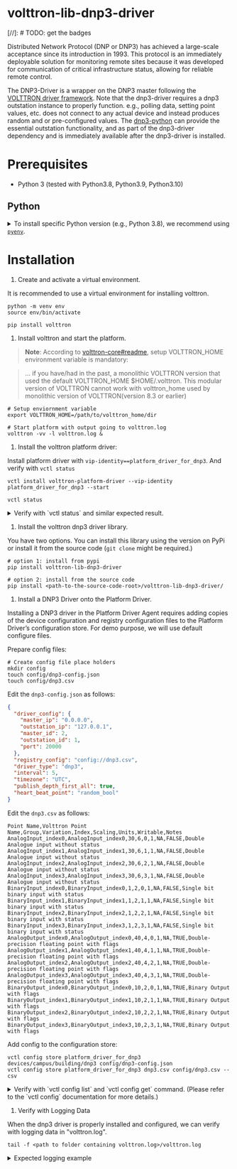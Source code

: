# volttron-lib-dnp3-driver

[//]: # TODO: get the badges

Distributed Network Protocol (DNP or DNP3) has achieved a large-scale acceptance since its introduction in 1993. This
protocol is an immediately deployable solution for monitoring remote sites because it was developed for communication of
critical infrastructure status, allowing for reliable remote control.

The DNP3-Driver is a wrapper on the DNP3 master following
the [VOLTTRON driver framework](https://volttron.readthedocs.io/en/develop/agent-framework/driver-framework/drivers-overview.html#driver-framework).
Note that the dnp3-driver requires a dnp3 outstation instance to properly function. e.g., polling data, setting point
values, etc. does not connect to any actual device and instead produces random and or pre-configured values.
The [dnp3-python](https://github.com/VOLTTRON/dnp3-python) can provide the essential outstation functionality, and as
part of the dnp3-driver dependency and is immediately
available after the dnp3-driver is installed.

# Prerequisites

* Python 3 (tested with Python3.8, Python3.9, Python3.10)

## Python

<details>
<summary>To install specific Python version (e.g., Python 3.8), we recommend using <a href="https://github.com/pyenv/pyenv"><code>pyenv</code></a>.</summary>

```bash
# install pyenv
git clone https://github.com/pyenv/pyenv ~/.pyenv

# setup pyenv (you should also put these three lines in .bashrc or similar)
export PATH="${HOME}/.pyenv/bin:${PATH}"
export PYENV_ROOT="${HOME}/.pyenv"
eval "$(pyenv init -)"

# install Python 3.8
pyenv install 3.8.10

# make it available globally
pyenv global system 3.8.10
```

</details>

# Installation

1. Create and activate a virtual environment.

It is recommended to use a virtual environment for installing volttron.

```shell
python -m venv env
source env/bin/activate

pip install volttron
```

1. Install volttron and start the platform.

> **Note**:
> According to [volttron-core#readme](https://github.com/eclipse-volttron/volttron-core#readme), setup VOLTTRON_HOME
> environment variable is mandatory:

> ... if you have/had in the past, a monolithic VOLTTRON version that used the default VOLTTRON_HOME
> $HOME/.volttron. This modular version of VOLTTRON cannot work with volttron_home used by monolithic version of
> VOLTTRON(version 8.3 or earlier)

```shell
# Setup enviornment variable
export VOLTTRON_HOME=/path/to/volttron_home/dir

# Start platform with output going to volttron.log
volttron -vv -l volttron.log &
```

1. Install the volttron platform driver:

Install platform driver with `vip-identity==platform_driver_for_dnp3`. And verify with `vctl status`

```shell
vctl install volttron-platform-driver --vip-identity platform_driver_for_dnp3 --start

vctl status
```

<details>
<summary>Verify with `vctl status` and similar expected result.</summary>

```bash
(env) kefei@ubuntu-22:~/sandbox/dnp3-driver-sandbox$ vctl status

UUID   AGENT                             IDENTITY                     TAG PRIORITY STATUS          HEALTH                                   

5      volttron-platform-driver-0.2.0rc1 platform_driver_for_dnp3                  running [23217] GOOD
```

</details>

1. Install the volttron dnp3 driver library.

You have two options. You can install this library using the version on PyPi or install it from the source
code (`git clone` might be required.)

```shell
# option 1: install from pypi
pip install volttron-lib-dnp3-driver

# option 2: install from the source code
pip install <path-to-the-source-code-root>/volttron-lib-dnp3-driver/
```

1. Install a DNP3 Driver onto the Platform Driver.

Installing a DNP3 driver in the Platform Driver Agent requires adding copies of the device configuration and registry
configuration files to the Platform Driver’s configuration store. For demo purpose, we will use default configure files.

Prepare config files:

```shell
# Create config file place holders
mkdir config
touch config/dnp3-config.json
touch config/dnp3.csv
```

Edit the `dnp3-config.json` as follows:

```json
{
  "driver_config": {
    "master_ip": "0.0.0.0",
    "outstation_ip": "127.0.0.1",
    "master_id": 2,
    "outstation_id": 1,
    "port": 20000
  },
  "registry_config": "config://dnp3.csv",
  "driver_type": "dnp3",
  "interval": 5,
  "timezone": "UTC",
  "publish_depth_first_all": true,
  "heart_beat_point": "random_bool"
}
```

Edit the `dnp3.csv` as follows:

```csv
Point Name,Volttron Point Name,Group,Variation,Index,Scaling,Units,Writable,Notes
AnalogInput_index0,AnalogInput_index0,30,6,0,1,NA,FALSE,Double Analogue input without status
AnalogInput_index1,AnalogInput_index1,30,6,1,1,NA,FALSE,Double Analogue input without status
AnalogInput_index2,AnalogInput_index2,30,6,2,1,NA,FALSE,Double Analogue input without status
AnalogInput_index3,AnalogInput_index3,30,6,3,1,NA,FALSE,Double Analogue input without status
BinaryInput_index0,BinaryInput_index0,1,2,0,1,NA,FALSE,Single bit binary input with status
BinaryInput_index1,BinaryInput_index1,1,2,1,1,NA,FALSE,Single bit binary input with status
BinaryInput_index2,BinaryInput_index2,1,2,2,1,NA,FALSE,Single bit binary input with status
BinaryInput_index3,BinaryInput_index3,1,2,3,1,NA,FALSE,Single bit binary input with status
AnalogOutput_index0,AnalogOutput_index0,40,4,0,1,NA,TRUE,Double-precision floating point with flags
AnalogOutput_index1,AnalogOutput_index1,40,4,1,1,NA,TRUE,Double-precision floating point with flags
AnalogOutput_index2,AnalogOutput_index2,40,4,2,1,NA,TRUE,Double-precision floating point with flags
AnalogOutput_index3,AnalogOutput_index3,40,4,3,1,NA,TRUE,Double-precision floating point with flags
BinaryOutput_index0,BinaryOutput_index0,10,2,0,1,NA,TRUE,Binary Output with flags
BinaryOutput_index1,BinaryOutput_index1,10,2,1,1,NA,TRUE,Binary Output with flags
BinaryOutput_index2,BinaryOutput_index2,10,2,2,1,NA,TRUE,Binary Output with flags
BinaryOutput_index3,BinaryOutput_index3,10,2,3,1,NA,TRUE,Binary Output with flags

```

Add config to the configuration store:

```
vctl config store platform_driver_for_dnp3 devices/campus/building/dnp3 config/dnp3-config.json
vctl config store platform_driver_for_dnp3 dnp3.csv config/dnp3.csv --csv
```

<details>
<summary>Verify with `vctl config list` and `vctl config get` command. 
(Please refer to the `vctl config` documentation for more details.)</summary>

```bash
(env) kefei@ubuntu-22:~/sandbox/dnp3-driver-sandbox$ vctl config get platform_driver_for_dnp3 devices/campus/building/dnp3
{
  "driver_config": {
    "master_ip": "0.0.0.0",
    "outstation_ip": "127.0.0.1",
    "master_id": 2,
    "outstation_id": 1,
    "port": 20000
  },
  "registry_config": "config://dnp3.csv",
  "driver_type": "dnp3",
  "interval": 5,
  "timezone": "UTC",
  "publish_depth_first_all": true,
  "heart_beat_point": "random_bool"
}

(env) kefei@ubuntu-22:~/sandbox/dnp3-driver-sandbox$ vctl config get platform_driver_for_dnp3 dnp3.csv
[
  {
    "Point Name": "AnalogInput_index0",
    "Volttron Point Name": "AnalogInput_index0",
    "Group": "30",
    "Variation": "6",
    "Index": "0",
...
]
```

</details>

1. Verify with Logging Data

When the dnp3 driver is properly installed and configured, we can verify with logging data in "volttron.log".

```
tail -f <path to folder containing volttron.log>/volttron.log
```

<details>
<summary>Expected logging example</summary>

```bash
...
2023-03-13 23:26:56,611 (volttron-platform-driver-0.2.0rc1 23666) volttron.driver.base.driver(334) DEBUG: finish publishing: devices/campus/building/dnp3/all
2023-03-13 23:26:57,897 () volttron.services.auth.auth_service(235) DEBUG: after getting peerlist to send auth updates
2023-03-13 23:26:57,897 () volttron.services.auth.auth_service(239) DEBUG: Sending auth update to peers platform.control
2023-03-13 23:26:57,897 () volttron.services.auth.auth_service(239) DEBUG: Sending auth update to peers platform_driver_for_dnp3
2023-03-13 23:26:57,898 () volttron.services.auth.auth_service(239) DEBUG: Sending auth update to peers platform.health
2023-03-13 23:26:57,898 () volttron.services.auth.auth_service(239) DEBUG: Sending auth update to peers platform.config_store
2023-03-13 23:26:57,898 () volttron.services.auth.auth_service(193) INFO: auth file /home/kefei/.volttron/auth.json loaded
2023-03-13 23:26:57,898 () volttron.services.auth.auth_service(172) INFO: loading auth file /home/kefei/.volttron/auth.json
2023-03-13 23:26:57,898 () volttron.services.auth.auth_service(185) DEBUG: Sending auth updates to peers
2023-03-13 23:26:58,241 (volttron-platform-driver-0.2.0rc1 23666) <stdout>(0) INFO: ['ms(1678768018241) INFO    tcpclient - Connecting to: 127.0.0.1']
2023-03-13 23:26:58,241 (volttron-platform-driver-0.2.0rc1 23666) <stdout>(0) INFO: ['ms(1678768018241) WARN    tcpclient - Error Connecting: Connection refused']
2023-03-13 23:26:59,905 () volttron.services.auth.auth_service(235) DEBUG: after getting peerlist to send auth updates
2023-03-13 23:26:59,905 () volttron.services.auth.auth_service(239) DEBUG: Sending auth update to peers platform.control
2023-03-13 23:26:59,905 () volttron.services.auth.auth_service(239) DEBUG: Sending auth update to peers platform_driver_for_dnp3...
]
```

1. (Optional) Verify with Published Data Polled From Outstation

To see data being polled from an outstation and published to the bus, we need to

* Start an outstation, and
* install a [Listener Agent](https://pypi.org/project/volttron-listener/):

The [dnp3-python](https://github.com/VOLTTRON/dnp3-python) is part of the dnp3-driver dependency and is immediately
available after the dnp3-driver is installed.
**Open another terminal**, and run `dnp3demo outstation`. For demo purpose, we assign arbitrary values to the point. (
More details about the "dnp3demo" module, plesae
see [dnp3demo-Module.md](https://github.com/VOLTTRON/dnp3-python/blob/main/docs/dnp3demo-Module.md))

<details>
<summary>Example of interaction with the `dnp3demo outstation` sub-command</summary>

```bash
(env) kefei@ubuntu-22:~/sandbox/dnp3-driver-sandbox$ dnp3demo outstation
dnp3demo.run_outstation {'command': 'outstation', 'outstation_ip=': '0.0.0.0', 'port=': 20000, 'master_id=': 2, 'outstation_id=': 1}
ms(1678770551216) INFO    manager - Starting thread (0)
2023-03-14 00:09:11,216	control_workflow_demo	INFO	Connection Config
2023-03-14 00:09:11,216	control_workflow_demo	INFO	Connection Config
2023-03-14 00:09:11,216	control_workflow_demo	INFO	Connection Config
ms(1678770551216) INFO    server - Listening on: 0.0.0.0:20000
2023-03-14 00:09:11,216	control_workflow_demo	DEBUG	Initialization complete. Outstation in command loop.
2023-03-14 00:09:11,216	control_workflow_demo	DEBUG	Initialization complete. Outstation in command loop.
2023-03-14 00:09:11,216	control_workflow_demo	DEBUG	Initialization complete. Outstation in command loop.
Connection error.
Connection Config {'outstation_ip_str': '0.0.0.0', 'port': 20000, 'masterstation_id_int': 2, 'outstation_id_int': 1}
Start retry...
Connection error.
Connection Config {'outstation_ip_str': '0.0.0.0', 'port': 20000, 'masterstation_id_int': 2, 'outstation_id_int': 1}
ms(1678770565247) INFO    server - Accepted connection from: 127.0.0.1
==== Outstation Operation MENU ==================================
<ai> - update analog-input point value (for local reading)
<ao> - update analog-output point value (for local control)
<bi> - update binary-input point value (for local reading)
<bo> - update binary-output point value (for local control)
<dd> - display database
<dc> - display configuration
=================================================================


======== Your Input Here: ==(outstation)======
ai
You chose <ai> - update analog-input point value (for local reading)
Type in <float> and <index>. Separate with space, then hit ENTER.
Type 'q', 'quit', 'exit' to main menu.


======== Your Input Here: ==(outstation)======
0.1212 0
{'Analog': {0: 0.1212, 1: None, 2: None, 3: None, 4: None, 5: None, 6: None, 7: None, 8: None, 9: None}}
You chose <ai> - update analog-input point value (for local reading)
Type in <float> and <index>. Separate with space, then hit ENTER.
Type 'q', 'quit', 'exit' to main menu.


======== Your Input Here: ==(outstation)======
1.2323 1
{'Analog': {0: 0.1212, 1: 1.2323, 2: None, 3: None, 4: None, 5: None, 6: None, 7: None, 8: None, 9: None}}
You chose <ai> - update analog-input point value (for local reading)
Type in <float> and <index>. Separate with space, then hit ENTER.
Type 'q', 'quit', 'exit' to main menu.


======== Your Input Here: ==(outstation)======
```

Install the [Listener Agent](https://pypi.org/project/volttron-listener/) with `vctl install volttron-listener --start`.

Once installed, you should see the data being published by viewing the Volttron logs file. (
i.e., `tail -f <path to folder containing volttron.log>/volttron.log`)
(Note: it is recommended to restart the platform agent after a specific driver is installed and configured. i.e.,
using the `vctl restart <agent-uuid>` command.) The expected logging will be similar as follows

```bash
2023-03-14 00:11:55,000 (volttron-platform-driver-0.2.0rc0 24737) volttron.driver.base.driver(277) DEBUG: scraping device: campus/building/dnp3
2023-03-14 00:11:55,805 (volttron-platform-driver-0.2.0rc0 24737) volttron.driver.base.driver(330) DEBUG: publishing: devices/campus/building/dnp3/all
2023-03-14 00:11:55,810 (volttron-listener-0.2.0rc0 24424) listener.agent(104) INFO: Peer: pubsub, Sender: platform_driver_for_dnp3:, Bus: , Topic: devices/campus/building/dnp3/all, Headers: {'Date': '2023-03-14T05:11:55.805245+00:00', 'TimeStamp': '2023-03-14T05:11:55.805245+00:00', 'SynchronizedTimeStamp': '2023-03-14T05:11:55.000000+00:00', 'min_compatible_version': '3.0', 'max_compatible_version': ''}, Message: 
[{'AnalogInput_index0': 0.1212,
  'AnalogInput_index1': 1.2323,
  'AnalogInput_index2': 0.0,
  'AnalogInput_index3': 0.0,
  'AnalogOutput_index0': 0.0,
  'AnalogOutput_index1': 0.0,
  'AnalogOutput_index2': 0.0,
  'AnalogOutput_index3': 0.0,
  'BinaryInput_index0': False,
  'BinaryInput_index1': False,
  'BinaryInput_index2': False,
  'BinaryInput_index3': False,
  'BinaryOutput_index0': False,
  'BinaryOutput_index1': False,
  'BinaryOutput_index2': False,
  'BinaryOutput_index3': False},
 {'AnalogInput_index0': {'type': 'integer', 'tz': 'UTC', 'units': 'NA'},
  'AnalogInput_index1': {'type': 'integer', 'tz': 'UTC', 'units': 'NA'},
  'AnalogInput_index2': {'type': 'integer', 'tz': 'UTC', 'units': 'NA'},
  'AnalogInput_index3': {'type': 'integer', 'tz': 'UTC', 'units': 'NA'},
  'AnalogOutput_index0': {'type': 'integer', 'tz': 'UTC', 'units': 'NA'},
  'AnalogOutput_index1': {'type': 'integer', 'tz': 'UTC', 'units': 'NA'},
  'AnalogOutput_index2': {'type': 'integer', 'tz': 'UTC', 'units': 'NA'},
  'AnalogOutput_index3': {'type': 'integer', 'tz': 'UTC', 'units': 'NA'},
  'BinaryInput_index0': {'type': 'integer', 'tz': 'UTC', 'units': 'NA'},
  'BinaryInput_index1': {'type': 'integer', 'tz': 'UTC', 'units': 'NA'},
  'BinaryInput_index2': {'type': 'integer', 'tz': 'UTC', 'units': 'NA'},
  'BinaryInput_index3': {'type': 'integer', 'tz': 'UTC', 'units': 'NA'},
  'BinaryOutput_index0': {'type': 'integer', 'tz': 'UTC', 'units': 'NA'},
  'BinaryOutput_index1': {'type': 'integer', 'tz': 'UTC', 'units': 'NA'},
  'BinaryOutput_index2': {'type': 'integer', 'tz': 'UTC', 'units': 'NA'},
  'BinaryOutput_index3': {'type': 'integer', 'tz': 'UTC', 'units': 'NA'}}]
2023-03-14 00:11:55,810 (volttron-platform-driver-0.2.0rc0 24737) volttron.driver.base.driver(334) DEBUG: finish publishing: devices/campus/building/dnp3/all
2023-03-14 00:11:56,825 (volttron-listener-0.2.0rc0 24424) listener.agent(104) INFO: Peer: pubsub, Sender: volttron-listener-0.2.0rc0_2:, Bus: , Topic: heartbeat/volttron-listener-0.2.0rc0_2, Headers: {'TimeStamp': '2023-03-14T05:11:56.820827+00:00', 'min_compatible_version': '3.0', 'max_compatible_version': ''}, Message: 

```

# Development

Please see the following for contributing
guidelines [contributing](https://github.com/eclipse-volttron/volttron-core/blob/develop/CONTRIBUTING.md).

Please see the following helpful guide
about [developing modular VOLTTRON agents](https://github.com/eclipse-volttron/volttron-core/blob/develop/DEVELOPING_ON_MODULAR.md)

# Disclaimer Notice

This material was prepared as an account of work sponsored by an agency of the
United States Government. Neither the United States Government nor the United
States Department of Energy, nor Battelle, nor any of their employees, nor any
jurisdiction or organization that has cooperated in the development of these
materials, makes any warranty, express or implied, or assumes any legal
liability or responsibility for the accuracy, completeness, or usefulness or any
information, apparatus, product, software, or process disclosed, or represents
that its use would not infringe privately owned rights.

Reference herein to any specific commercial product, process, or service by
trade name, trademark, manufacturer, or otherwise does not necessarily
constitute or imply its endorsement, recommendation, or favoring by the United
States Government or any agency thereof, or Battelle Memorial Institute. The
views and opinions of authors expressed herein do not necessarily state or
reflect those of the United States Government or any agency thereof.
